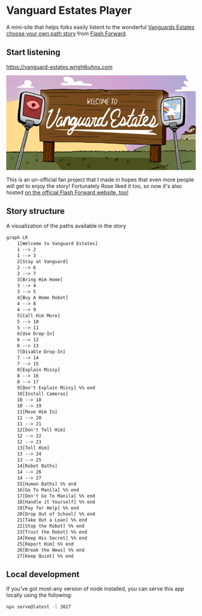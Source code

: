 # Vanguard Estates Player

A mini-site that helps folks easily listent to the wonderful [Vanguards Estates choose your own path story](https://www.flashforwardpod.com/2022/10/31/welcome-to-vanguard-estates/) from [Flash Forward](https://www.flashforwardpod.com/).

## Start listening

https://vanguard-estates.wrightkuhns.com

[![Welcome to Vanguard Estates logo](header.jpg)](https://vanguard-estates.wrightkuhns.com)

This is an un-official fan project that I made in hopes that even more people will get to enjoy the story! Fortunately Rose liked it too, so now it's also hosted [on the official Flash Forward website, too!](https://www.flashforwardpod.com/vanguard-interactive/)

## Story structure

A visualization of the paths available in the story

```mermaid
graph LR
    1[Welcome to Vanguard Estates]
    1 --> 2
    1 --> 3
    2[Stay at Vanguard]
    2 --> 6
    2 --> 7
    3[Bring Him Home]
    3 --> 4
    3 --> 5
    4[Buy A Home Robot]
    4 --> 8
    4 --> 9
    5[Call Him More]
    5 --> 10
    5 --> 11
    6[Use Drop-In]
    6 --> 12
    6 --> 13
    7[Disable Drop-In]
    7 --> 14
    7 --> 15
    8[Explain Missy]
    8 --> 16
    8 --> 17
    9[Don't Explain Missy] %% end
    10[Install Cameras]
    10 --> 18
    10 --> 19
    11[Move Him In]
    11 --> 20
    11 --> 21
    12[Don't Tell Him]
    12 --> 22
    12 --> 23
    13[Tell Him]
    13 --> 24
    13 --> 25
    14[Robot Baths]
    14 --> 26
    14 --> 27
    15[Human Baths] %% end
    16[Go To Manila] %% end
    17[Don't Go To Manila] %% end
    18[Handle it Yourself] %% end
    19[Pay for Help] %% end
    20[Drop Out of School] %% end
    21[Take Out a Loan] %% end
    22[Stop the Robot] %% end
    23[Trust the Robot] %% end
    24[Keep His Secret] %% end
    25[Report Him] %% end
    26[Break the News] %% end
    27[Keep Quiet] %% end
```

## Local development

If you've got most-any version of node installed, you can serve this app locally using the following:

```bash
npx serve@latest -l 3027
```
